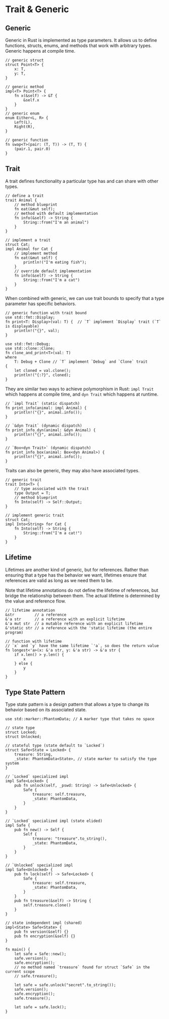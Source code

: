 # Trait & Generic

## Generic

Generic in Rust is implemented as type parameters. It allows us to define
functions, structs, enums, and methods that work with arbitrary types.
Generic happens at compile time.

```rust,noplayground
// generic struct
struct Point<T> {
    x: T,
    y: T,
}

// generic method
impl<T> Point<T> {
    fn x(&self) -> &T {
        &self.x
    }
}
// generic enum
enum Either<L, R> {
    Left(L),
    Right(R),
}

// generic function
fn swap<T>(pair: (T, T)) -> (T, T) {
    (pair.1, pair.0)
}
```

## Trait

A trait defines functionality a particular type has and can share with other types.

```rust,noplayground
// define a trait
trait Animal {
    // method blueprint
    fn eat(&mut self);
    // method with default implementation
    fn info(&self) -> String {
        String::from("I'm an animal")
    }
}

// implement a trait
struct Cat;
impl Animal for Cat {
    // implement method
    fn eat(&mut self) {
        println!("I'm eating fish");
    }
    // override default implementation
    fn info(&self) -> String {
        String::from("I'm a cat")
    }
}
```

When combined with generic, we can use trait bounds to specify that a type
parameter has specific behaviors.

```rust,noplayground
// generic function with trait bound
use std::fmt::Display;
fn print<T: Display>(val: T) {  // `T` implement `Display` trait (`T` is displayable)
    println!("{}", val);
}

use std::fmt::Debug;
use std::clone::Clone;
fn clone_and_print<T>(val: T)
where
    T: Debug + Clone // `T` implement `Debug` and `Clone` trait
{
    let cloned = val.clone();
    println!("{:?}", cloned);
}
```

They are similar two ways to achieve polymorphism in Rust: `impl Trait` which
happens at compile time, and `dyn Trait` which happens at runtime.

```rust,noplayground
// `impl Trait` (static dispatch)
fn print_info(animal: impl Animal) {
    println!("{}", animal.info());
}

// `&dyn Trait` (dynamic dispatch)
fn print_info_dyn(animal: &dyn Animal) {
    println!("{}", animal.info());
}

// `Box<dyn Trait>` (dynamic dispatch)
fn print_info_box(animal: Box<dyn Animal>) {
    println!("{}", animal.info());
}
```

Traits can also be generic, they may also have associated types.

```rust,noplayground
// generic trait
trait Into<T> {
    // type associated with the trait
    type Output = T;
    // method blueprint
    fn Into(self) -> Self::Output;
}

// implement generic trait
struct Cat;
impl Into<String> for Cat {
    fn Into(self) -> String {
        String::from("I'm a cat!")
    }
}
```

## Lifetime

Lifetimes are another kind of generic, but for references. Rather than ensuring
that a type has the behavior we want, lifetimes ensure that references are
valid as long as we need them to be.

Note that lifetime annotations do not define the lifetime of references, but
bridge the relationship between them. The actual lifetime is determined by the
value and reference flow.

```rust,noplayground
// lifetime annotation
&str         // a reference
&'a str      // a reference with an explicit lifetime
&'a mut str  // a mutable reference with an explicit lifetime
&'static str // a reference with the 'static lifetime (the entire program)

// function with lifetime
// `x` and `y` have the same lifetime `'a`, so does the return value
fn longest<'a>(x: &'a str, y: &'a str) -> &'a str {
    if x.len() > y.len() {
        x
    } else {
        y
    }
}
```

## Type State Pattern

Type state pattern is a design pattern that allows a type to change its behavior
based on its associated state.

```rust,noplayground
use std::marker::PhantomData; // A marker type that takes no space

// state type
struct Locked;
struct Unlocked;

// stateful type (state default to `Locked`)
struct Safe<State = Locked> {
    treasure: String,
    _state: PhantomData<State>, // state marker to satisfy the type system
}

// `Locked` specialized impl
impl Safe<Locked> {
    pub fn unlock(self, _pswd: String) -> Safe<Unlocked> {
        Safe {
            treasure: self.treasure,
            _state: PhantomData,
        }
    }
}

// `Locked` specialized impl (state elided)
impl Safe {
    pub fn new() -> Self {
        Self {
            treasure: "treasure".to_string(),
            _state: PhantomData,
        }
    }
}

// `Unlocked` specialized impl
impl Safe<Unlocked> {
    pub fn lock(self) -> Safe<Locked> {
        Safe {
            treasure: self.treasure,
            _state: PhantomData,
        }
    }
    pub fn treasure(&self) -> String {
        self.treasure.clone()
    }
}

// state independent impl (shared)
impl<State> Safe<State> {
    pub fn version(&self) {}
    pub fn encryption(&self) {}
}

fn main() {
    let safe = Safe::new();
    safe.version();
    safe.encryption();
    // no method named `treasure` found for struct `Safe` in the current scope
    // safe.treasure();

    let safe = safe.unlock("secret".to_string());
    safe.version();
    safe.encryption();
    safe.treasure();

    let safe = safe.lock();
}
```
